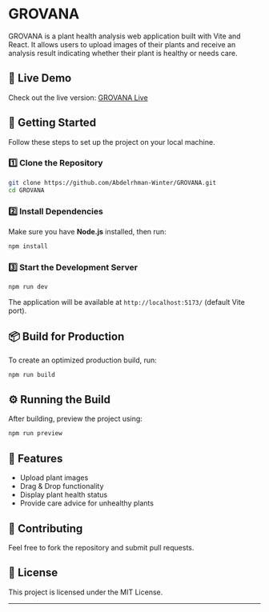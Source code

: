 # GROVANA

GROVANA is a plant health analysis web application built with Vite and React. It allows users to upload images of their plants and receive an analysis result indicating whether their plant is healthy or needs care.

## 🚀 Live Demo
Check out the live version: [GROVANA Live](https://github.com/Abdelrhman-Winter/GROVANA)

## 📂 Getting Started

Follow these steps to set up the project on your local machine.

### 1️⃣ Clone the Repository
```sh
git clone https://github.com/Abdelrhman-Winter/GROVANA.git
cd GROVANA
```

### 2️⃣ Install Dependencies
Make sure you have **Node.js** installed, then run:
```sh
npm install
```

### 3️⃣ Start the Development Server
```sh
npm run dev
```
The application will be available at `http://localhost:5173/` (default Vite port).

## 📦 Build for Production
To create an optimized production build, run:
```sh
npm run build
```

## ⚙️ Running the Build
After building, preview the project using:
```sh
npm run preview
```

## 📜 Features
- Upload plant images
- Drag & Drop functionality
- Display plant health status
- Provide care advice for unhealthy plants

## 🤝 Contributing
Feel free to fork the repository and submit pull requests.

## 📄 License
This project is licensed under the MIT License.

---


